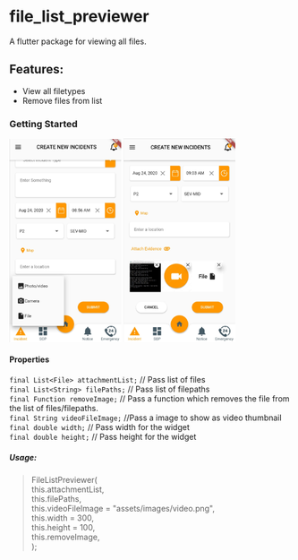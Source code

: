 # file_list_previewer

A flutter package for viewing all files.

## Features:
* View all filetypes
* Remove files from list

### Getting Started


<img src="https://github.com/walkingtree/file_list_previewer/blob/master/assets/images/2020-08-25().jpg" width="200">
<img src="https://github.com/walkingtree/file_list_previewer/blob/master/assets/images/2020-08-25.jpg" width="200">


#### Properties

```final List<File> attachmentList;``` // Pass list of files  <br />
```final List<String> filePaths;``` // Pass list of filepaths <br />
```final Function removeImage;``` // Pass a function which removes the file from the list of files/filepaths. <br />
```final String videoFileImage;``` //Pass a image to show as video thumbnail <br />
```final double width;``` //  Pass width for the widget <br />
```final double height;``` // Pass height for the widget <br />


##### Usage:

>FileListPreviewer( <br />
>    this.attachmentList, <br />
>    this.filePaths, <br />
>    this.videoFileImage = "assets/images/video.png", <br />
>    this.width = 300, <br />
>    this.height = 100, <br />
>    this.removeImage, <br />
>  );


